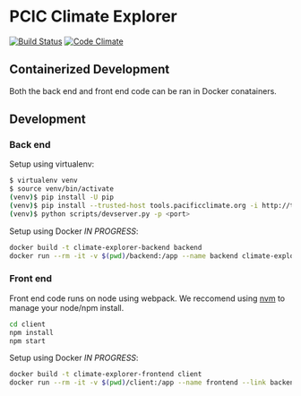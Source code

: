 # PCIC Climate Explorer

[![Build Status](https://travis-ci.org/pacificclimate/climate-explorer.svg?branch=master)](https://travis-ci.org/pacificclimate/climate-explorer)
[![Code Climate](https://codeclimate.com/github/pacificclimate/climate-explorer/badges/gpa.svg)](https://codeclimate.com/github/pacificclimate/climate-explorer)

## Containerized Development

Both the back end and front end code can be ran in Docker conatainers.

## Development

### Back end

Setup using virtualenv:

```bash
$ virtualenv venv
$ source venv/bin/activate
(venv)$ pip install -U pip
(venv)$ pip install --trusted-host tools.pacificclimate.org -i http://tools.pacificclimate.org/pypiserver/ -e .
(venv)$ python scripts/devserver.py -p <port>
```

Setup using Docker *IN PROGRESS*:

```bash
docker build -t climate-explorer-backend backend
docker run --rm -it -v $(pwd)/backend:/app --name backend climate-explorer-backend
```

### Front end

Front end code runs on node using webpack. We reccomend using [nvm](https://github.com/creationix/nvm) to manage your node/npm install.

```bash  
cd client
npm install
npm start
```

Setup using Docker *IN PROGRESS*:

```bash
docker build -t climate-explorer-frontend client
docker run --rm -it -v $(pwd)/client:/app --name frontend --link backend climate-explorer-frontend
```
